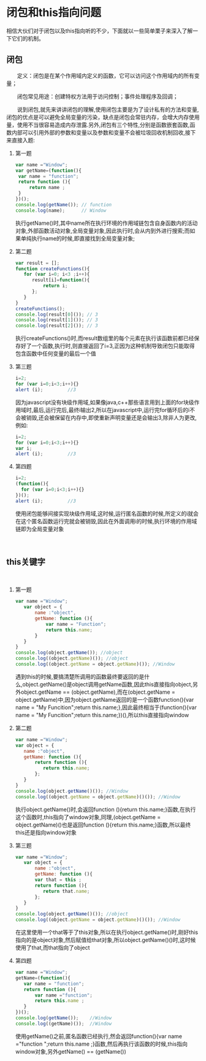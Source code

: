 # 闭包和this指向问题

相信大伙们对于闭包以及this指向听的不少，下面就以一些简单栗子来深入了解一下它们的机制。

## 闭包

　　定义：闭包是在某个作用域内定义的函数，它可以访问这个作用域内的所有变量；

　　闭包常见用途：创建特权方法用于访问控制；事件处理程序及回调；

　　说到闭包,就先来讲讲闭包的理解,使用闭包主要是为了设计私有的方法和变量,闭包的优点是可以避免全局变量的污染，缺点是闭包会常驻内存，会增大内存使用量，使用不当很容易造成内存泄露.另外,闭包有三个特性,分别是函数嵌套函数,函数内部可以引用外部的参数和变量以及参数和变量不会被垃圾回收机制回收,接下来直接入题:
　　

 1. 第一题
 
    ```javascript
    var name ="Window";
    var getName=(function(){
     var name = "function";
     return function (){
         return name ;
     }
    })();
    console.log(getName()); // function
    console.log(name);      // Window
    ```

    执行getName()时,其中name所在执行环境的作用域链包含自身函数内的活动对象,外部函数活动对象,全局变量对象,因此执行时,会从内到外进行搜索;而如果单纯执行name的时候,即直接找到全局变量对象;
 
 
 2. 第二题

    ```javascript
    var result = [];
    function createFunctions(){
       for (var i=0; i<3 ;i++){
          result[i]=function(){
              return i;
          };
       }
    }
    createFunctions();
    console.log(result[0]()); // 3
    console.log(result[1]()); // 3
    console.log(result[2]()); // 3
    ```
 
    执行createFunctions()时,而result数组里的每个元素在执行该函数前都已经保存好了一个函数,执行时,则直接返回了i=3,正因为这种机制导致闭包只能取得包含函数中任何变量的最后一个值
 
 
 3. 第三题
 
    ```javascript
    i=2;
    for (var i=0;i<3;i++){}
    alert (i);         //3
    ```
    因为javascript没有块级作用域,如果像java,c++那些语言用到上面的for块级作用域时,最后,运行完后,最终i输出2,所以在javascript中,运行完for循环后的i不会被销毁,还会被保留在内存中,即使重新声明变量还是会输出3,除非人为更改,例如:

    ```javascript
    i=2;
    for (var i=0;i<3;i++){}
    var i;
    alert (i);         //3
    ```
 
 
 4. 第四题
 
    ```javascript
    i=2;
    (function(){
      for (var i=0;i<3;i++){}
    })();
    alert (i);         //3
    ```

    使用闭包能够间接实现块级作用域,这时候,运行匿名函数的时候,所定义的i就会在这个匿名函数运行完就会被销毁,因此在外面调用i的时候,执行环境的作用域链即为全局变量对象
 
 
  <br/>

## this关键字
  <br/>
 

 1. 第一题
 
    ```javascript
    var name ="Window";
       var object = {
           name :"object",
           getName: function (){
               var name = "Function";
               return this.name;
           }
       }
    }
    console.log(object.getName()); //object
    console.log((object.getName)()); //object
    console.log((object.getName = object.getName)()); //Window
    ```

    遇到this的时候,要搞清楚所调用的函数最终要返回的是什么,object.getName()是object调用getName函数,因此this直接指向object,另外object.getName == (object.getName),而在(object.getName = object.getName)中,因为object.getName返回的是一个函数function(){var name = "My Funcition";return this.name;},因此最终相当于(function(){var name = "My Funcition";return this.name;})(),所以this直接指向window
 
 
 
 2. 第二题
 
    ```javascript
    var name ="Window";
    var object = {
       name :"object",
       getName: function (){
           return function (){
              return this.name;
           };
       }
    }
    console.log(object.getName()()); //Window
    console.log((object.getName = object.getName)()()); //Window
    ```
    执行object.getName()时,会返回function (){return this.name;}函数,在执行这个函数时,this指向了window对象,同理,(object.getName = object.getName)()也是返回function (){return this.name;}函数,所以最终this还是指向window对象
 
 

 3. 第三题
 
    ```javascript
    var name ="Window";
       var object = {
           name :"object",
           getName: function (){
           var that = this ;
           return function (){
              return that.name;
           };
       }
    }
    console.log(object.getName()()); //object
    console.log((object.getName = object.getName)()()); //Window
    ```
    在这里使用一个that等于了this对象,所以在执行object.getName()时,刚好this指向的是object对象,然后赋值给that对象,所以object.getName()()时,这时候使用了that,而that指向了object
 
 

 4. 第四题
 
    ```javascript
    var name ="Window";
    getName=(function(){
       var name = "function";
       return function (){
           var name ="function";
           return this.name ;
       }
    })();
    console.log(getName());    //Window
    console.log((getName)());  //Window
    ```
    使用getName()之前,匿名函数已经执行,然会返回function(){var name ="function ";return this.name ;}函数,然后再执行该函数的时候,this指向window对象,另外getName() == (getName())